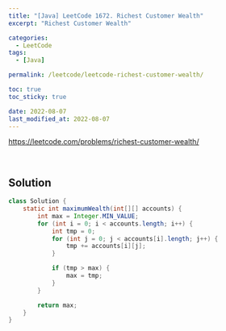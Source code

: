 ```yaml
---
title: "[Java] LeetCode 1672. Richest Customer Wealth"
excerpt: "Richest Customer Wealth"

categories:
  - LeetCode
tags:
  - [Java]

permalink: /leetcode/leetcode-richest-customer-wealth/

toc: true
toc_sticky: true

date: 2022-08-07
last_modified_at: 2022-08-07
---
```


<https://leetcode.com/problems/richest-customer-wealth/>

<br>

## Solution

```java
class Solution {
    static int maximumWealth(int[][] accounts) {
        int max = Integer.MIN_VALUE;
        for (int i = 0; i < accounts.length; i++) {
            int tmp = 0;
            for (int j = 0; j < accounts[i].length; j++) {
                tmp += accounts[i][j];
            }

            if (tmp > max) {
                max = tmp;
            }
        }

        return max;
    }
}
```
